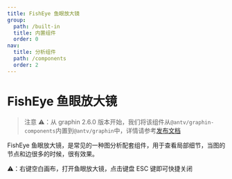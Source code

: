```yaml
---
title: FishEye 鱼眼放大镜
group:
  path: /built-in
  title: 内置组件
  order: 0
nav:
  title: 分析组件
  path: /components
  order: 2
---
```


# FishEye 鱼眼放大镜

> 注意 ⚠️：从 graphin 2.6.0 版本开始，我们将该组件从`@antv/graphin-components`内置到`@antv/graphin`中，详情请参考[发布文档](https://www.yuque.com/antv/gi/gstoyh)

FishEye 鱼眼放大镜，是常见的一种图分析配套组件，用于查看局部细节，当图的节点和边很多的时候，很有效果。

⚠️：右键空白画布，打开鱼眼放大镜，点击键盘 ESC 键即可快捷关闭

<code src='./demos/index.tsx'>

<API src='./index.tsx'>
